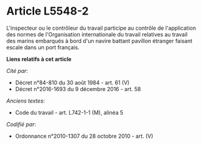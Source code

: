 # Article L5548-2

L'inspecteur ou le contrôleur du travail participe au contrôle de l'application des normes de l'Organisation internationale
du travail relatives au travail des marins embarqués à bord d'un navire battant pavillon étranger faisant escale dans un port
français.

**Liens relatifs à cet article**

_Cité par_:

  - Décret n°84-810 du 30 août 1984 - art. 61 (V)
  - Décret n°2016-1693 du 9 décembre 2016 - art. 58

_Anciens textes_:

  - Code du travail - art. L742-1-1 (M), alinéa 5

_Codifié par_:

  - Ordonnance n°2010-1307 du 28 octobre 2010 - art. (V)

